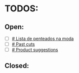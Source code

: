 # TODOS:

## Open:
- [ ] [# Lista de penteados na moda](./todos/todo1.md)
- [ ] [# Past cuts](./todos/todo2.md)
- [ ] [# Product suggestions](./todos/ProductSuggestions.md)

## Closed:
